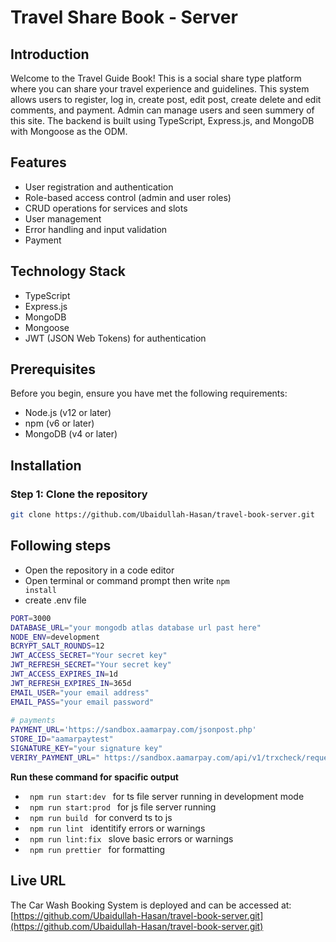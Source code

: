 # Travel Share Book - Server

## Introduction

Welcome to the Travel Guide Book! This is a social share type platform where you can share your travel experience and guidelines. This system allows users to register, log in, create post, edit post, create delete and edit comments, and payment. Admin can manage users and seen summery of this site. The backend is built using TypeScript, Express.js, and MongoDB with Mongoose as the ODM.

## Features

- User registration and authentication
- Role-based access control (admin and user roles)
- CRUD operations for services and slots
- User management
- Error handling and input validation
- Payment

## Technology Stack

- TypeScript
- Express.js
- MongoDB
- Mongoose
- JWT (JSON Web Tokens) for authentication

## Prerequisites

Before you begin, ensure you have met the following requirements:

- Node.js (v12 or later)
- npm (v6 or later)
- MongoDB (v4 or later)

## Installation

### Step 1: Clone the repository


```bash
git clone https://github.com/Ubaidullah-Hasan/travel-book-server.git
```

## Following steps
* Open the repository in a code editor
* Open terminal or command prompt then write <code>npm install</code>
* create .env file
```bash
PORT=3000
DATABASE_URL="your mongodb atlas database url past here"
NODE_ENV=development
BCRYPT_SALT_ROUNDS=12
JWT_ACCESS_SECRET="Your secret key"
JWT_REFRESH_SECRET="Your secret key"
JWT_ACCESS_EXPIRES_IN=1d
JWT_REFRESH_EXPIRES_IN=365d
EMAIL_USER="your email address"
EMAIL_PASS="your email password"
 
# payments
PAYMENT_URL='https://sandbox.aamarpay.com/jsonpost.php' 
STORE_ID="aamarpaytest"
SIGNATURE_KEY="your signature key"
VERIRY_PAYMENT_URL=" https://sandbox.aamarpay.com/api/v1/trxcheck/request.php"
```
<b> Run these command for spacific output </b>
  * <code> npm run start:dev </code> for ts file server running in development mode
  * <code> npm run start:prod </code> for js file server running
  * <code> npm run build </code> for converd ts to js
  * <code> npm run lint </code> identitify errors or warnings
  * <code> npm run lint:fix </code> slove basic errors or warnings
  * <code> npm run prettier </code> for formatting

## Live URL

The Car Wash Booking System is deployed and can be accessed at:
[https://github.com/Ubaidullah-Hasan/travel-book-server.git](https://github.com/Ubaidullah-Hasan/travel-book-server.git)